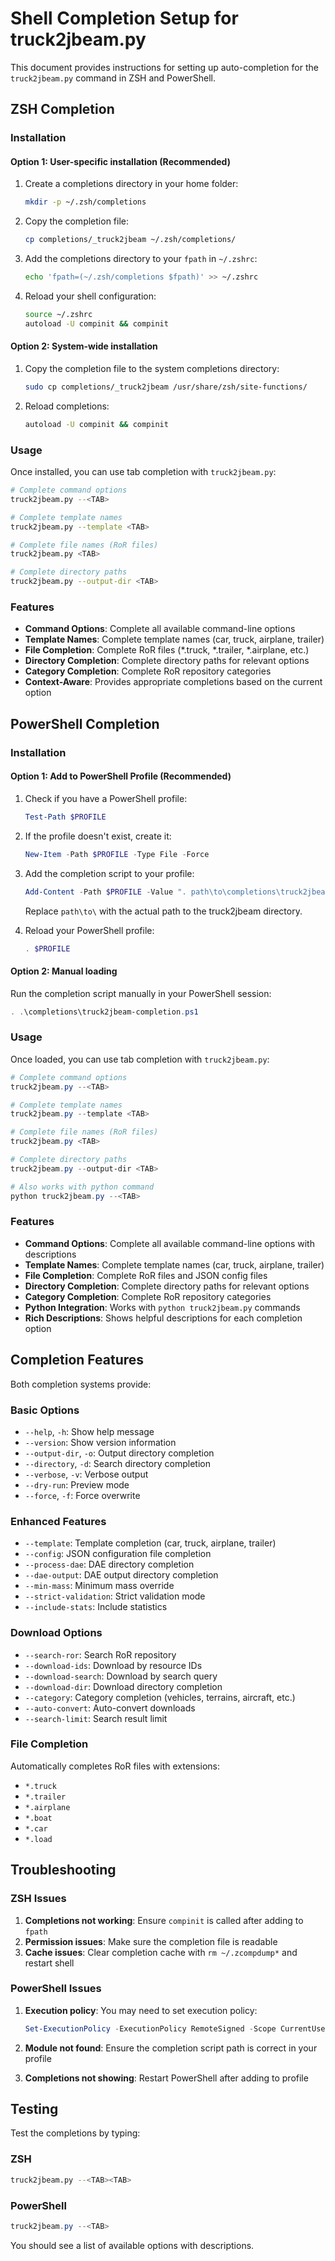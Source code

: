 # Shell Completion Setup for truck2jbeam.py

This document provides instructions for setting up auto-completion for the `truck2jbeam.py` command in ZSH and PowerShell.

## ZSH Completion

### Installation

#### Option 1: User-specific installation (Recommended)

1. Create a completions directory in your home folder:
   ```bash
   mkdir -p ~/.zsh/completions
   ```

2. Copy the completion file:
   ```bash
   cp completions/_truck2jbeam ~/.zsh/completions/
   ```

3. Add the completions directory to your `fpath` in `~/.zshrc`:
   ```bash
   echo 'fpath=(~/.zsh/completions $fpath)' >> ~/.zshrc
   ```

4. Reload your shell configuration:
   ```bash
   source ~/.zshrc
   autoload -U compinit && compinit
   ```

#### Option 2: System-wide installation

1. Copy the completion file to the system completions directory:
   ```bash
   sudo cp completions/_truck2jbeam /usr/share/zsh/site-functions/
   ```

2. Reload completions:
   ```bash
   autoload -U compinit && compinit
   ```

### Usage

Once installed, you can use tab completion with `truck2jbeam.py`:

```bash
# Complete command options
truck2jbeam.py --<TAB>

# Complete template names
truck2jbeam.py --template <TAB>

# Complete file names (RoR files)
truck2jbeam.py <TAB>

# Complete directory paths
truck2jbeam.py --output-dir <TAB>
```

### Features

- **Command Options**: Complete all available command-line options
- **Template Names**: Complete template names (car, truck, airplane, trailer)
- **File Completion**: Complete RoR files (*.truck, *.trailer, *.airplane, etc.)
- **Directory Completion**: Complete directory paths for relevant options
- **Category Completion**: Complete RoR repository categories
- **Context-Aware**: Provides appropriate completions based on the current option

## PowerShell Completion

### Installation

#### Option 1: Add to PowerShell Profile (Recommended)

1. Check if you have a PowerShell profile:
   ```powershell
   Test-Path $PROFILE
   ```

2. If the profile doesn't exist, create it:
   ```powershell
   New-Item -Path $PROFILE -Type File -Force
   ```

3. Add the completion script to your profile:
   ```powershell
   Add-Content -Path $PROFILE -Value ". path\to\completions\truck2jbeam-completion.ps1"
   ```

   Replace `path\to\` with the actual path to the truck2jbeam directory.

4. Reload your PowerShell profile:
   ```powershell
   . $PROFILE
   ```

#### Option 2: Manual loading

Run the completion script manually in your PowerShell session:
```powershell
. .\completions\truck2jbeam-completion.ps1
```

### Usage

Once loaded, you can use tab completion with `truck2jbeam.py`:

```powershell
# Complete command options
truck2jbeam.py --<TAB>

# Complete template names
truck2jbeam.py --template <TAB>

# Complete file names (RoR files)
truck2jbeam.py <TAB>

# Complete directory paths
truck2jbeam.py --output-dir <TAB>

# Also works with python command
python truck2jbeam.py --<TAB>
```

### Features

- **Command Options**: Complete all available command-line options with descriptions
- **Template Names**: Complete template names (car, truck, airplane, trailer)
- **File Completion**: Complete RoR files and JSON config files
- **Directory Completion**: Complete directory paths for relevant options
- **Category Completion**: Complete RoR repository categories
- **Python Integration**: Works with `python truck2jbeam.py` commands
- **Rich Descriptions**: Shows helpful descriptions for each completion option

## Completion Features

Both completion systems provide:

### Basic Options
- `--help`, `-h`: Show help message
- `--version`: Show version information
- `--output-dir`, `-o`: Output directory completion
- `--directory`, `-d`: Search directory completion
- `--verbose`, `-v`: Verbose output
- `--dry-run`: Preview mode
- `--force`, `-f`: Force overwrite

### Enhanced Features
- `--template`: Template completion (car, truck, airplane, trailer)
- `--config`: JSON configuration file completion
- `--process-dae`: DAE directory completion
- `--dae-output`: DAE output directory completion
- `--min-mass`: Minimum mass override
- `--strict-validation`: Strict validation mode
- `--include-stats`: Include statistics

### Download Options
- `--search-ror`: Search RoR repository
- `--download-ids`: Download by resource IDs
- `--download-search`: Download by search query
- `--download-dir`: Download directory completion
- `--category`: Category completion (vehicles, terrains, aircraft, etc.)
- `--auto-convert`: Auto-convert downloads
- `--search-limit`: Search result limit

### File Completion
Automatically completes RoR files with extensions:
- `*.truck`
- `*.trailer`
- `*.airplane`
- `*.boat`
- `*.car`
- `*.load`

## Troubleshooting

### ZSH Issues

1. **Completions not working**: Ensure `compinit` is called after adding to `fpath`
2. **Permission issues**: Make sure the completion file is readable
3. **Cache issues**: Clear completion cache with `rm ~/.zcompdump*` and restart shell

### PowerShell Issues

1. **Execution policy**: You may need to set execution policy:
   ```powershell
   Set-ExecutionPolicy -ExecutionPolicy RemoteSigned -Scope CurrentUser
   ```

2. **Module not found**: Ensure the completion script path is correct in your profile

3. **Completions not showing**: Restart PowerShell after adding to profile

## Testing

Test the completions by typing:

### ZSH
```bash
truck2jbeam.py --<TAB><TAB>
```

### PowerShell
```powershell
truck2jbeam.py --<TAB>
```

You should see a list of available options with descriptions.
